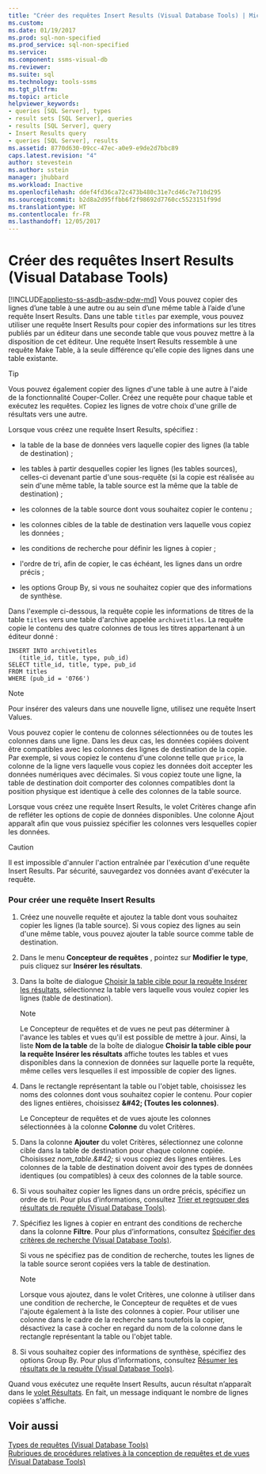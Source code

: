 ```yaml
---
title: "Créer des requêtes Insert Results (Visual Database Tools) | Microsoft Docs"
ms.custom: 
ms.date: 01/19/2017
ms.prod: sql-non-specified
ms.prod_service: sql-non-specified
ms.service: 
ms.component: ssms-visual-db
ms.reviewer: 
ms.suite: sql
ms.technology: tools-ssms
ms.tgt_pltfrm: 
ms.topic: article
helpviewer_keywords:
- queries [SQL Server], types
- result sets [SQL Server], queries
- results [SQL Server], query
- Insert Results query
- queries [SQL Server], results
ms.assetid: 8770d630-09cc-47ec-a0e9-e9de2d7bbc89
caps.latest.revision: "4"
author: stevestein
ms.author: sstein
manager: jhubbard
ms.workload: Inactive
ms.openlocfilehash: ddef4fd36ca72c473b480c31e7cd46c7e710d295
ms.sourcegitcommit: b2d8a2d95ffbb6f2f98692d7760cc5523151f99d
ms.translationtype: HT
ms.contentlocale: fr-FR
ms.lasthandoff: 12/05/2017
---
```

# <a name="create-insert-results-queries-visual-database-tools"></a>Créer des requêtes Insert Results (Visual Database Tools)
[!INCLUDE[appliesto-ss-asdb-asdw-pdw-md](../../includes/appliesto-ss-asdb-asdw-pdw-md.md)] Vous pouvez copier des lignes d’une table à une autre ou au sein d’une même table à l’aide d’une requête Insert Results. Dans une table `titles` par exemple, vous pouvez utiliser une requête Insert Results pour copier des informations sur les titres publiés par un éditeur dans une seconde table que vous pouvez mettre à la disposition de cet éditeur. Une requête Insert Results ressemble à une requête Make Table, à la seule différence qu'elle copie des lignes dans une table existante.  
  
> [!TIP]  
> Vous pouvez également copier des lignes d'une table à une autre à l'aide de la fonctionnalité Couper-Coller. Créez une requête pour chaque table et exécutez les requêtes. Copiez les lignes de votre choix d'une grille de résultats vers une autre.  
  
Lorsque vous créez une requête Insert Results, spécifiez :  
  
-   la table de la base de données vers laquelle copier des lignes (la table de destination) ;  
  
-   les tables à partir desquelles copier les lignes (les tables sources), celles-ci devenant partie d'une sous-requête (si la copie est réalisée au sein d'une même table, la table source est la même que la table de destination) ;  
  
-   les colonnes de la table source dont vous souhaitez copier le contenu ;  
  
-   les colonnes cibles de la table de destination vers laquelle vous copiez les données ;  
  
-   les conditions de recherche pour définir les lignes à copier ;  
  
-   l'ordre de tri, afin de copier, le cas échéant, les lignes dans un ordre précis ;  
  
-   les options Group By, si vous ne souhaitez copier que des informations de synthèse.  
  
Dans l'exemple ci-dessous, la requête copie les informations de titres de la table `titles` vers une table d'archive appelée `archivetitles`. La requête copie le contenu des quatre colonnes de tous les titres appartenant à un éditeur donné :  
  
```  
INSERT INTO archivetitles   
   (title_id, title, type, pub_id)  
SELECT title_id, title, type, pub_id  
FROM titles  
WHERE (pub_id = '0766')  
```  
  
> [!NOTE]  
> Pour insérer des valeurs dans une nouvelle ligne, utilisez une requête Insert Values.  
  
Vous pouvez copier le contenu de colonnes sélectionnées ou de toutes les colonnes dans une ligne. Dans les deux cas, les données copiées doivent être compatibles avec les colonnes des lignes de destination de la copie. Par exemple, si vous copiez le contenu d'une colonne telle que `price`, la colonne de la ligne vers laquelle vous copiez les données doit accepter les données numériques avec décimales. Si vous copiez toute une ligne, la table de destination doit comporter des colonnes compatibles dont la position physique est identique à celle des colonnes de la table source.  
  
Lorsque vous créez une requête Insert Results, le volet Critères change afin de refléter les options de copie de données disponibles. Une colonne Ajout apparaît afin que vous puissiez spécifier les colonnes vers lesquelles copier les données.  
  
> [!CAUTION]  
> Il est impossible d'annuler l'action entraînée par l'exécution d'une requête Insert Results. Par sécurité, sauvegardez vos données avant d'exécuter la requête.  
  
### <a name="to-create-an-insert-results-query"></a>Pour créer une requête Insert Results  
  
1.  Créez une nouvelle requête et ajoutez la table dont vous souhaitez copier les lignes (la table source). Si vous copiez des lignes au sein d'une même table, vous pouvez ajouter la table source comme table de destination.  
  
2.  Dans le menu **Concepteur de requêtes** , pointez sur **Modifier le type**, puis cliquez sur **Insérer les résultats**.  
  
3.  Dans la boîte de dialogue [Choisir la table cible pour la requête Insérer les résultats](../../ssms/visual-db-tools/choose-target-table-for-insert-results-dialog-box-visual-database-tools.md), sélectionnez la table vers laquelle vous voulez copier les lignes (table de destination).  
  
    > [!NOTE]  
    > Le Concepteur de requêtes et de vues ne peut pas déterminer à l'avance les tables et vues qu'il est possible de mettre à jour. Ainsi, la liste **Nom de la table** de la boîte de dialogue **Choisir la table cible pour la requête Insérer les résultats** affiche toutes les tables et vues disponibles dans la connexion de données sur laquelle porte la requête, même celles vers lesquelles il est impossible de copier des lignes.  
  
4.  Dans le rectangle représentant la table ou l'objet table, choisissez les noms des colonnes dont vous souhaitez copier le contenu. Pour copier des lignes entières, choisissez **\&#42; (Toutes les colonnes)**.  
  
    Le Concepteur de requêtes et de vues ajoute les colonnes sélectionnées à la colonne **Colonne** du volet Critères.  
  
5.  Dans la colonne **Ajouter** du volet Critères, sélectionnez une colonne cible dans la table de destination pour chaque colonne copiée. Choisissez *nom_table.\&#42;* si vous copiez des lignes entières. Les colonnes de la table de destination doivent avoir des types de données identiques (ou compatibles) à ceux des colonnes de la table source.  
  
6.  Si vous souhaitez copier les lignes dans un ordre précis, spécifiez un ordre de tri. Pour plus d’informations, consultez [Trier et regrouper des résultats de requête &#40;Visual Database Tools&#41;](../../ssms/visual-db-tools/sort-and-group-query-results-visual-database-tools.md).  
  
7.  Spécifiez les lignes à copier en entrant des conditions de recherche dans la colonne **Filtre**. Pour plus d’informations, consultez [Spécifier des critères de recherche &#40;Visual Database Tools&#41;](../../ssms/visual-db-tools/specify-search-criteria-visual-database-tools.md).  
  
    Si vous ne spécifiez pas de condition de recherche, toutes les lignes de la table source seront copiées vers la table de destination.  
  
    > [!NOTE]  
    > Lorsque vous ajoutez, dans le volet Critères, une colonne à utiliser dans une condition de recherche, le Concepteur de requêtes et de vues l'ajoute également à la liste des colonnes à copier. Pour utiliser une colonne dans le cadre de la recherche sans toutefois la copier, désactivez la case à cocher en regard du nom de la colonne dans le rectangle représentant la table ou l'objet table.  
  
8.  Si vous souhaitez copier des informations de synthèse, spécifiez des options Group By. Pour plus d’informations, consultez [Résumer les résultats de la requête &#40;Visual Database Tools&#41;](../../ssms/visual-db-tools/summarize-query-results-visual-database-tools.md).  
  
Quand vous exécutez une requête Insert Results, aucun résultat n’apparaît dans le [volet Résultats](../../ssms/visual-db-tools/results-pane-visual-database-tools.md). En fait, un message indiquant le nombre de lignes copiées s'affiche.  
  
## <a name="see-also"></a>Voir aussi  
[Types de requêtes &#40;Visual Database Tools&#41;](../../ssms/visual-db-tools/types-of-queries-visual-database-tools.md)  
[Rubriques de procédures relatives à la conception de requêtes et de vues &#40;Visual Database Tools&#41;](../../ssms/visual-db-tools/design-queries-and-views-how-to-topics-visual-database-tools.md)  
  
